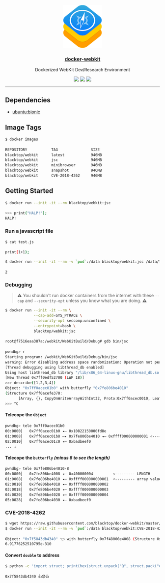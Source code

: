 <p align="center">
  <a href="https://github.com/blacktop/docker-webkit"><img alt="Logo" src="https://github.com/blacktop/docker-webkit/raw/master/docs/logo.png" height="140" /></a>
  <a href="https://github.com/blacktop/docker-webkit"><h3 align="center">docker-webkit</h3></a>
  <p align="center">Dockerized WebKit Dev/Research Environment</p>
  <p align="center">
    <a href="https://hub.docker.com/r/blacktop/webkit/" alt="Docker Stars">
          <img src="https://img.shields.io/docker/stars/blacktop/webkit.svg" /></a>
    <a href="https://hub.docker.com/r/blacktop/webkit/" alt="Docker Pulls">
          <img src="https://img.shields.io/docker/pulls/blacktop/webkit.svg" /></a>
    <a href="https://hub.docker.com/r/blacktop/webkit/" alt="Docker Image">
          <img src="https://img.shields.io/badge/docker%20image-946MB-blue.svg" /></a>
</p>

---

## Dependencies

- [ubuntu:bionic](https://hub.docker.com/_/ubuntu/)

## Image Tags

```bash
$ docker images

REPOSITORY           TAG               SIZE
blacktop/webkit      latest            946MB
blacktop/webkit      jsc               946MB
blacktop/webkit      minibrowser       946MB
blacktop/webkit      snapshot          946MB
blacktop/webkit      CVE-2018-4262     946MB
```

## Getting Started

```bash
$ docker run --init -it --rm blacktop/webkit:jsc

>>> print("HALP!");
HALP!
```

### Run a javascript file

```bash
$ cat test.js

print(1+1);
```

```bash
$ docker run --init -it --rm -v `pwd`:/data blacktop/webkit:jsc /data/test.js

2
```

### Debugging

> ⚠️ You shouldn't run docker containers from the internet with these `--cap` and `--security-opt` unless you know what you are doing. ⚠️

```bash
$ docker run --init -it --rm \
             --cap-add=SYS_PTRACE \
             --security-opt seccomp:unconfined \
             --entrypoint=bash \
             blacktop/webkit:jsc

root@f7516eaa387a:/webkit/WebKitBuild/Debug# gdb bin/jsc

pwndbg> r
Starting program: /webkit/WebKitBuild/Debug/bin/jsc
warning: Error disabling address space randomization: Operation not permitted
[Thread debugging using libthread_db enabled]
Using host libthread_db library "/lib/x86_64-linux-gnu/libthread_db.so.1".
[New Thread 0x7ff0edf52700 (LWP 18)]
>>> describe([1,2,3,4])
Object: "0x7ff0acec01b0" with butterfly "0x7fe806be4010"
(Structure 0x7ff0acefe370:
      [Array, {}, CopyOnWriteArrayWithInt32, Proto:0x7ff0acec0010, Leaf]), StructureID: 64910
>>> ^C
```

#### Telecope the `Object`

```bash
pwndbg> tele 0x7ff0acec01b0
00:0000│   0x7ff0acec01b0 ◂— 0x10822150000fd8e
01:0008│   0x7ff0acec01b8 —▸ 0x7fe806be4010 ◂— 0xffff000000000001 <--------- 🦋
02:0010│   0x7ff0acec01c0 ◂— 0xbadbeef0
... ↓
```

#### Telecope the `butterfly` *(minus 8 to see the length)*

```bash
pwndbg> tele 0x7fe806be4010-8
00:0000│   0x7fe806be4008 ◂— 0x400000004         <--------- LENGTH
01:0008│   0x7fe806be4010 ◂— 0xffff000000000001  <--------- array values
02:0010│   0x7fe806be4018 ◂— 0xffff000000000002
03:0018│   0x7fe806be4020 ◂— 0xffff000000000003
04:0020│   0x7fe806be4028 ◂— 0xffff000000000004
05:0028│   0x7fe806be4030 ◂— 0xbadbeef0
```

### CVE-2018-4262

```bash
$ wget https://raw.githubusercontent.com/blacktop/docker-webkit/master/CVE-2018-4262/test.js
$ docker run --init -it --rm -v `pwd`:/data blacktop/webkit:CVE-2018-4262 /data/test.js CVE-2018-4262

Object: "0x7f5843db4340" 👈 with butterfly 0x7f48000e4008 (Structure 0x7f5843df2ae0:[Array, {}, ArrayWithContiguous, Proto:0x7f5843dc80a0]), StructureID: 99
6.91776252510795e-310
```

#### Convert `double` to address

```bash
$ python -c 'import struct; print(hex(struct.unpack("Q", struct.pack("d", 6.91776252510795e-310))[0]))'

0x7f5843db4340 👍😎👍
```
